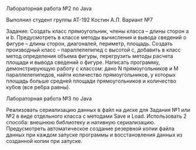 Лабораторная работа №2 по Java

Выполнил студент группы АТ-192 Костин А.Л.
Вариант №7

Задание:
Создать класс прямоугольник, члены класса – длины сторон a и b. Предусмотреть в классе
методы вычисления и вывода сведений о фигуре – длины сторон, диагоналей, периметр, площадь.
Создать производный класс – параллелепипед с высотой с, добавить в класс метод определения
объема фигуры, перегрузить методы расчета площади и вывода сведений о фигуре. Написать
программу, демонстрирующую работу с классом: дано N прямоугольников и M параллелепипедов, найти
количество прямоугольников, у которых площадь больше средней площади прямоугольников и
количество кубов (все ребра равны). 

Лабораторная работа №3 по Java

Реализовать сериализацию данных в файл на диске для Задания №1 или №2 в виде отдельного класса с методами Save и Load.
Использовать 2 способа: внешнюю библиотеку и нативную сериализацию.
Предусмотреть автоматическое создание резервной копии файла данных при каждом запуске программы
и восстановления данных из созданной копии при запуске.
